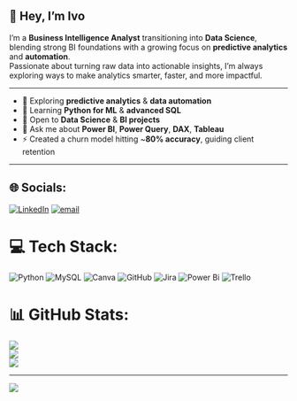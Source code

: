 <!--
## Hi there 👋


**ivopetrov11/ivopetrov11** is a ✨ _special_ ✨ repository because its `README.md` (this file) appears on your GitHub profile.

Here are some ideas to get you started:

- 🔭 I’m currently working on **improving my Data Science skills**
- 🌱 I’m currently learning **Python**
- 👯 I’m looking to collaborate on anything Data Science
- 🤔 I’m looking for help with 
- 💬 Ask me about ...
- 📫 How to reach me: ...
- 😄 Pronouns: ...
- ⚡ Fun fact: ...
-->

## 👋 Hey, I’m Ivo

I’m a **Business Intelligence Analyst** transitioning into **Data Science**, blending strong BI foundations with a growing focus on **predictive analytics** and **automation**.  
Passionate about turning raw data into actionable insights, I’m always exploring ways to make analytics smarter, faster, and more impactful.

---

- 🔭 Exploring **predictive analytics** & **data automation**  
- 🌱 Learning **Python for ML** & **advanced SQL**  
- 👯 Open to **Data Science** & **BI projects**  
- 💬 Ask me about **Power BI**, **Power Query**, **DAX**, **Tableau**  
- ⚡ Created a churn model hitting ~**80% accuracy**, guiding client retention  

---

<!-- 📫 **Connect with me:** [LinkedIn](https://www.linkedin.com/in/petrov-y-ivo/) | [GitHub](https://github.com/ivopetrov11)  -->


## 🌐 Socials:
[![LinkedIn](https://img.shields.io/badge/LinkedIn-%230077B5.svg?logo=linkedin&logoColor=white)](https://linkedin.com/in/https://www.linkedin.com/in/petrov-y-ivo/) [![email](https://img.shields.io/badge/Email-D14836?logo=gmail&logoColor=white)](mailto:petrov.y.ivo@gmail.com) 

# 💻 Tech Stack:
![Python](https://img.shields.io/badge/python-3670A0?style=flat&logo=python&logoColor=ffdd54) ![MySQL](https://img.shields.io/badge/mysql-4479A1.svg?style=flat&logo=mysql&logoColor=white) ![Canva](https://img.shields.io/badge/Canva-%2300C4CC.svg?style=flat&logo=Canva&logoColor=white) ![GitHub](https://img.shields.io/badge/github-%23121011.svg?style=flat&logo=github&logoColor=white) ![Jira](https://img.shields.io/badge/jira-%230A0FFF.svg?style=flat&logo=jira&logoColor=white) ![Power Bi](https://img.shields.io/badge/power_bi-F2C811?style=flat&logo=powerbi&logoColor=black) ![Trello](https://img.shields.io/badge/Trello-%23026AA7.svg?style=flat&logo=Trello&logoColor=white)
# 📊 GitHub Stats:
![](https://github-readme-stats.vercel.app/api?username=ivopetrov11&theme=prussian&hide_border=false&include_all_commits=false&count_private=false)<br/>
![](https://nirzak-streak-stats.vercel.app/?user=ivopetrov11&theme=prussian&hide_border=false)<br/>
![](https://github-readme-stats.vercel.app/api/top-langs/?username=ivopetrov11&theme=prussian&hide_border=false&include_all_commits=false&count_private=false&layout=compact)

---
[![](https://visitcount.itsvg.in/api?id=ivopetrov11&icon=0&color=0)](https://visitcount.itsvg.in)

<!-- Proudly created with GPRM ( https://gprm.itsvg.in ) -->


